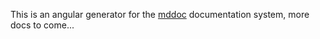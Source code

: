 This is an angular generator for the [mddoc](https://github.com/hrajchert/mddoc) documentation system, more docs to come...

